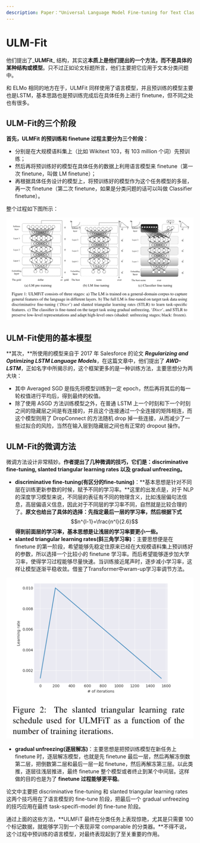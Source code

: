 ```yaml
---
description: Paper："Universal Language Model Fine-tuning for Text Classification"
---
```


# ULM-Fit

他们提出了_**ULMFit**_ 结构，其实这**本质上是他们提出的一个方法，而不是具体的某种结构或模型**。只不过正如论文标题所言，他们主要把它应用于文本分类问题中。

和 ELMo 相同的地方在于，ULMFit 同样使用了语言模型，并且预训练的模型主要也是LSTM，基本思路也是预训练完成后在具体任务上进行 finetune，但不同之处也有很多。

## ULM-Fit的三个阶段

**首先，ULMFit 的预训练和 finetune 过程主要分为三个阶段：**

* 分别是在大规模语料集上（比如 Wikitext 103，有 103 million 个词）先预训练；
* 然后再将预训练好的模型在具体任务的数据上利用语言模型来 finetune（第一次 finetune，叫做 LM finetune）；
* 再根据具体任务设计的模型上，将预训练好的模型作为这个任务模型的多层，再一次 finetune（第二次 finetune，如果是分类问题的话可以叫做 Classifier finetune）。

整个过程如下图所示：

![](../.gitbook/assets/ulm-fit.png)

## ULM-Fit使用的基本模型

**其次，**所使用的模型来自于 2017 年 Salesforce 的论文 _**Regularizing and Optimizing LSTM Language Models**_，在这篇文章中，他们提出了 _**AWD-LSTM**_，正如名字中所揭示的，这个框架更多的是一种训练方法，主要思想分为两大块：

* 其中 Averaged SGD 是指先将模型训练到一定 epoch，然后再将其后的每一轮权值进行平均后，得到最终的权值。
* 除了使用 ASGD 方法训练模型之外，在普通 LSTM 上一个时刻和下一个时刻之间的隐藏层之间是有连接的，并且这个连接通过一个全连接的矩阵相连，而这个模型则用了 DropConnect 的方法随机 drop 掉一些连接，从而减少了一些过拟合的风险，当然在输入层到隐藏层之间也有正常的 dropout 操作。

## ULM-Fit的微调方法

微调方法设计非常精妙。**作者提出了几种微调的技巧，它们是：discriminative fine-tuning, slanted triangular learning rates 以及 gradual unfreezing。**

* **discriminative fine-tuning\(有区分的fine-tuning\)**：**基本思想是针对不同层在训练更新参数的时候，赋予不同的学习率。**这里的出发点是，对于 NLP 的深度学习模型来说，不同层的表征有不同的物理含义，比如浅层偏句法信息，高层偏语义信息，因此对于不同层的学习率不同，自然就是比较合理的了。**原文也给出了具体的选择：先指定最后一层的学习率，然后根据下式** $$n^{l-1}=\frac{n^l}{2.6}$$ **得到前面层的学习率，基本思想是让浅层的学习率要更小一些。**
* **slanted triangular learning rates\(斜三角学习率\)**：主要思想便是在 finetune 的第一阶段，希望能够先稳定住原来已经在大规模语料集上预训练好的参数，所以选择一个比较小的 finetune 学习率。而后希望能够逐步加大学习率，使得学习过程能够尽量快速。当训练接近尾声时，逐步减小学习率，这样让模型逐渐平稳收敛。借鉴了Transformer中wram-up学习率调节方法。

![](../.gitbook/assets/stlr.png)

*  **gradual unfreezing\(逐层解冻\)**：主要思想是把预训练模型在新任务上 finetune 时，逐层解冻模型，也就是先 finetune 最后一层，然后再解冻倒数第二层，把倒数第二层和最后一层一起 finetune，然后再解冻第三层。以此类推，逐层往浅层推进，最终 finetune 整个模型或者终止到某个中间层。这样做的目的也是为了 **finetune 过程能够更平稳**。

论文中主要把 discriminative fine-tuning 和 slanted triangular learning rates 这两个技巧用在了语言模型的 fine-tune 阶段，把最后一个 gradual unfreezing 的技巧应用在最终 task-specifi-model 的 fine-tune 阶段。

通过上面的这些方法，**ULMFiT 最终在分类任务上表现惊艳，尤其是只需要 100 个标记数据，就能够学习到一个表现非常 comparable 的分类器。**不得不说，这个过程中预训练的语言模型，对最终表现起到了至关重要的作用。



